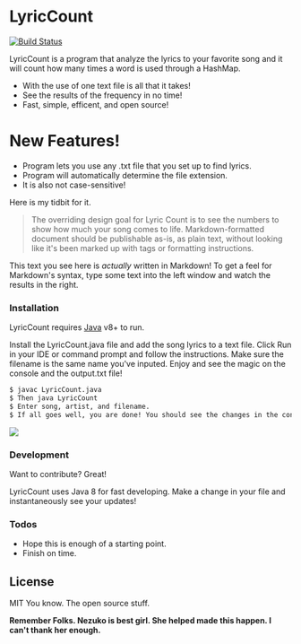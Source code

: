 # LyricCount

[![Build Status](https://travis-ci.org/joemccann/dillinger.svg?branch=master)](https://travis-ci.org/joemccann/dillinger)

LyricCount is a program that analyze the lyrics to your favorite song and it will count how many times a word is used through a HashMap.

  - With the use of one text file is all that it takes!
  - See the results of the frequency in no time!
  - Fast, simple, efficent, and open source!

# New Features!

  - Program lets you use any .txt file that you set up to find lyrics.
  - Program will automatically determine the file extension.
  - It is also not case-sensitive!

Here is my tidbit for it.

> The overriding design goal for Lyric Count
> is to see the numbers to show how much your 
> song comes to life.
> Markdown-formatted document should be
> publishable as-is, as plain text, without
> looking like it's been marked up with tags
> or formatting instructions.

This text you see here is *actually* written in Markdown! To get a feel for Markdown's syntax, type some text into the left window and watch the results in the right.


### Installation

LyricCount requires [Java](https://www.oracle.com/technetwork/java/javase/downloads/index.html) v8+ to run.

Install the LyricCount.java file and add the song lyrics to a text file. Click Run in your IDE or command prompt and follow the instructions. Make sure the filename is the same name you've inputed. 
Enjoy and see the magic on the console and the output.txt file!

```sh
$ javac LyricCount.java
$ Then java LyricCount
$ Enter song, artist, and filename.
$ If all goes well, you are done! You should see the changes in the console and go!
```

![](https://i.ibb.co/Sdgd0TC/Results.png)


### Development

Want to contribute? Great!

LyricCount uses Java 8 for fast developing.
Make a change in your file and instantaneously see your updates!


### Todos

 - Hope this is enough of a starting point.
 - Finish on time.

License
----

MIT
You know. The open source stuff.


**Remember Folks. Nezuko is best girl. She helped made this happen. I can't thank her enough.**
